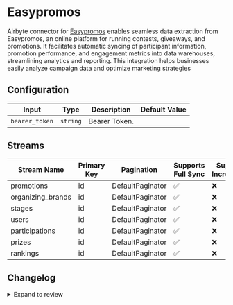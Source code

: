 # Easypromos
Airbyte connector for [Easypromos](https://www.easypromosapp.com/) enables seamless data extraction from Easypromos, an online platform for running contests, giveaways, and promotions. It facilitates automatic syncing of participant information, promotion performance, and engagement metrics into data warehouses, streamlining analytics and reporting. This integration helps businesses easily analyze campaign data and optimize marketing strategies

## Configuration

| Input | Type | Description | Default Value |
|-------|------|-------------|---------------|
| `bearer_token` | `string` | Bearer Token.  |  |

## Streams
| Stream Name | Primary Key | Pagination | Supports Full Sync | Supports Incremental |
|-------------|-------------|------------|---------------------|----------------------|
| promotions | id | DefaultPaginator | ✅ |  ❌  |
| organizing_brands | id | DefaultPaginator | ✅ |  ❌  |
| stages | id | DefaultPaginator | ✅ |  ❌  |
| users | id | DefaultPaginator | ✅ |  ❌  |
| participations | id | DefaultPaginator | ✅ |  ❌  |
| prizes | id | DefaultPaginator | ✅ |  ❌  |
| rankings | id | DefaultPaginator | ✅ |  ❌  |

## Changelog

<details>
  <summary>Expand to review</summary>

| Version          | Date              | Pull Request | Subject        |
|------------------|-------------------|--------------|----------------|
| 0.0.20 | 2025-04-19 | [58364](https://github.com/airbytehq/airbyte/pull/58364) | Update dependencies |
| 0.0.19 | 2025-04-12 | [57792](https://github.com/airbytehq/airbyte/pull/57792) | Update dependencies |
| 0.0.18 | 2025-04-05 | [57215](https://github.com/airbytehq/airbyte/pull/57215) | Update dependencies |
| 0.0.17 | 2025-03-29 | [56516](https://github.com/airbytehq/airbyte/pull/56516) | Update dependencies |
| 0.0.16 | 2025-03-22 | [55968](https://github.com/airbytehq/airbyte/pull/55968) | Update dependencies |
| 0.0.15 | 2025-03-08 | [55290](https://github.com/airbytehq/airbyte/pull/55290) | Update dependencies |
| 0.0.14 | 2025-03-01 | [54915](https://github.com/airbytehq/airbyte/pull/54915) | Update dependencies |
| 0.0.13 | 2025-02-22 | [54415](https://github.com/airbytehq/airbyte/pull/54415) | Update dependencies |
| 0.0.12 | 2025-02-15 | [53731](https://github.com/airbytehq/airbyte/pull/53731) | Update dependencies |
| 0.0.11 | 2025-02-08 | [53381](https://github.com/airbytehq/airbyte/pull/53381) | Update dependencies |
| 0.0.10 | 2025-02-01 | [52846](https://github.com/airbytehq/airbyte/pull/52846) | Update dependencies |
| 0.0.9 | 2025-01-25 | [52333](https://github.com/airbytehq/airbyte/pull/52333) | Update dependencies |
| 0.0.8 | 2025-01-18 | [51626](https://github.com/airbytehq/airbyte/pull/51626) | Update dependencies |
| 0.0.7 | 2025-01-11 | [51089](https://github.com/airbytehq/airbyte/pull/51089) | Update dependencies |
| 0.0.6 | 2024-12-28 | [50586](https://github.com/airbytehq/airbyte/pull/50586) | Update dependencies |
| 0.0.5 | 2024-12-21 | [50003](https://github.com/airbytehq/airbyte/pull/50003) | Update dependencies |
| 0.0.4 | 2024-12-14 | [49477](https://github.com/airbytehq/airbyte/pull/49477) | Update dependencies |
| 0.0.3 | 2024-12-12 | [49180](https://github.com/airbytehq/airbyte/pull/49180) | Update dependencies |
| 0.0.2 | 2024-11-04 | [48302](https://github.com/airbytehq/airbyte/pull/48302) | Update dependencies |
| 0.0.1 | 2024-10-21 | | Initial release by [@parthiv11](https://github.com/parthiv11) via Connector Builder |

</details>
